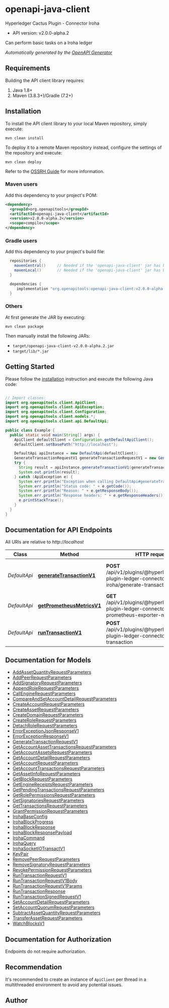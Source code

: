 # openapi-java-client

Hyperledger Cactus Plugin - Connector Iroha
- API version: v2.0.0-alpha.2

Can perform basic tasks on a Iroha ledger


*Automatically generated by the [OpenAPI Generator](https://openapi-generator.tech)*


## Requirements

Building the API client library requires:
1. Java 1.8+
2. Maven (3.8.3+)/Gradle (7.2+)

## Installation

To install the API client library to your local Maven repository, simply execute:

```shell
mvn clean install
```

To deploy it to a remote Maven repository instead, configure the settings of the repository and execute:

```shell
mvn clean deploy
```

Refer to the [OSSRH Guide](http://central.sonatype.org/pages/ossrh-guide.html) for more information.

### Maven users

Add this dependency to your project's POM:

```xml
<dependency>
  <groupId>org.openapitools</groupId>
  <artifactId>openapi-java-client</artifactId>
  <version>v2.0.0-alpha.2</version>
  <scope>compile</scope>
</dependency>
```

### Gradle users

Add this dependency to your project's build file:

```groovy
  repositories {
    mavenCentral()     // Needed if the 'openapi-java-client' jar has been published to maven central.
    mavenLocal()       // Needed if the 'openapi-java-client' jar has been published to the local maven repo.
  }

  dependencies {
     implementation "org.openapitools:openapi-java-client:v2.0.0-alpha.2"
  }
```

### Others

At first generate the JAR by executing:

```shell
mvn clean package
```

Then manually install the following JARs:

* `target/openapi-java-client-v2.0.0-alpha.2.jar`
* `target/lib/*.jar`

## Getting Started

Please follow the [installation](#installation) instruction and execute the following Java code:

```java

// Import classes:
import org.openapitools.client.ApiClient;
import org.openapitools.client.ApiException;
import org.openapitools.client.Configuration;
import org.openapitools.client.models.*;
import org.openapitools.client.api.DefaultApi;

public class Example {
  public static void main(String[] args) {
    ApiClient defaultClient = Configuration.getDefaultApiClient();
    defaultClient.setBasePath("http://localhost");

    DefaultApi apiInstance = new DefaultApi(defaultClient);
    GenerateTransactionRequestV1 generateTransactionRequestV1 = new GenerateTransactionRequestV1(); // GenerateTransactionRequestV1 | 
    try {
      String result = apiInstance.generateTransactionV1(generateTransactionRequestV1);
      System.out.println(result);
    } catch (ApiException e) {
      System.err.println("Exception when calling DefaultApi#generateTransactionV1");
      System.err.println("Status code: " + e.getCode());
      System.err.println("Reason: " + e.getResponseBody());
      System.err.println("Response headers: " + e.getResponseHeaders());
      e.printStackTrace();
    }
  }
}

```

## Documentation for API Endpoints

All URIs are relative to *http://localhost*

Class | Method | HTTP request | Description
------------ | ------------- | ------------- | -------------
*DefaultApi* | [**generateTransactionV1**](docs/DefaultApi.md#generateTransactionV1) | **POST** /api/v1/plugins/@hyperledger/cactus-plugin-ledger-connector-iroha/generate-transaction | Generate transaction that can be signed locally.
*DefaultApi* | [**getPrometheusMetricsV1**](docs/DefaultApi.md#getPrometheusMetricsV1) | **GET** /api/v1/plugins/@hyperledger/cactus-plugin-ledger-connector-iroha/get-prometheus-exporter-metrics | Get the Prometheus Metrics
*DefaultApi* | [**runTransactionV1**](docs/DefaultApi.md#runTransactionV1) | **POST** /api/v1/plugins/@hyperledger/cactus-plugin-ledger-connector-iroha/run-transaction | Executes a transaction on a Iroha ledger


## Documentation for Models

 - [AddAssetQuantityRequestParameters](docs/AddAssetQuantityRequestParameters.md)
 - [AddPeerRequestParameters](docs/AddPeerRequestParameters.md)
 - [AddSignatoryRequestParameters](docs/AddSignatoryRequestParameters.md)
 - [AppendRoleRequestParameters](docs/AppendRoleRequestParameters.md)
 - [CallEngineRequestParameters](docs/CallEngineRequestParameters.md)
 - [CompareAndSetAccountDetailRequestParameters](docs/CompareAndSetAccountDetailRequestParameters.md)
 - [CreateAccountRequestParameters](docs/CreateAccountRequestParameters.md)
 - [CreateAssetRequestParameters](docs/CreateAssetRequestParameters.md)
 - [CreateDomainRequestParameters](docs/CreateDomainRequestParameters.md)
 - [CreateRoleRequestParameters](docs/CreateRoleRequestParameters.md)
 - [DetachRoleRequestParameters](docs/DetachRoleRequestParameters.md)
 - [ErrorExceptionJsonResponseV1](docs/ErrorExceptionJsonResponseV1.md)
 - [ErrorExceptionResponseV1](docs/ErrorExceptionResponseV1.md)
 - [GenerateTransactionRequestV1](docs/GenerateTransactionRequestV1.md)
 - [GetAccountAssetTransactionsRequestParameters](docs/GetAccountAssetTransactionsRequestParameters.md)
 - [GetAccountAssetsRequestParameters](docs/GetAccountAssetsRequestParameters.md)
 - [GetAccountDetailRequestParameters](docs/GetAccountDetailRequestParameters.md)
 - [GetAccountRequestParameters](docs/GetAccountRequestParameters.md)
 - [GetAccountTransactionsRequestParameters](docs/GetAccountTransactionsRequestParameters.md)
 - [GetAssetInfoRequestParameters](docs/GetAssetInfoRequestParameters.md)
 - [GetBlockRequestParameters](docs/GetBlockRequestParameters.md)
 - [GetEngineReceiptsRequestParameters](docs/GetEngineReceiptsRequestParameters.md)
 - [GetPendingTransactionsRequestParameters](docs/GetPendingTransactionsRequestParameters.md)
 - [GetRolePermissionsRequestParameters](docs/GetRolePermissionsRequestParameters.md)
 - [GetSignatoriesRequestParameters](docs/GetSignatoriesRequestParameters.md)
 - [GetTransactionsRequestParameters](docs/GetTransactionsRequestParameters.md)
 - [GrantPermissionRequestParameters](docs/GrantPermissionRequestParameters.md)
 - [IrohaBaseConfig](docs/IrohaBaseConfig.md)
 - [IrohaBlockProgress](docs/IrohaBlockProgress.md)
 - [IrohaBlockResponse](docs/IrohaBlockResponse.md)
 - [IrohaBlockResponsePayload](docs/IrohaBlockResponsePayload.md)
 - [IrohaCommand](docs/IrohaCommand.md)
 - [IrohaQuery](docs/IrohaQuery.md)
 - [IrohaSocketIOTransactV1](docs/IrohaSocketIOTransactV1.md)
 - [KeyPair](docs/KeyPair.md)
 - [RemovePeerRequestParameters](docs/RemovePeerRequestParameters.md)
 - [RemoveSignatoryRequestParameters](docs/RemoveSignatoryRequestParameters.md)
 - [RevokePermissionRequestParameters](docs/RevokePermissionRequestParameters.md)
 - [RunTransactionRequestV1](docs/RunTransactionRequestV1.md)
 - [RunTransactionRequestV1Body](docs/RunTransactionRequestV1Body.md)
 - [RunTransactionRequestV1Params](docs/RunTransactionRequestV1Params.md)
 - [RunTransactionResponse](docs/RunTransactionResponse.md)
 - [RunTransactionSignedRequestV1](docs/RunTransactionSignedRequestV1.md)
 - [SetAccountDetailRequestParameters](docs/SetAccountDetailRequestParameters.md)
 - [SetAccountQuorumRequestParameters](docs/SetAccountQuorumRequestParameters.md)
 - [SubtractAssetQuantityRequestParameters](docs/SubtractAssetQuantityRequestParameters.md)
 - [TransferAssetRequestParameters](docs/TransferAssetRequestParameters.md)
 - [WatchBlocksV1](docs/WatchBlocksV1.md)


<a id="documentation-for-authorization"></a>
## Documentation for Authorization

Endpoints do not require authorization.


## Recommendation

It's recommended to create an instance of `ApiClient` per thread in a multithreaded environment to avoid any potential issues.

## Author



